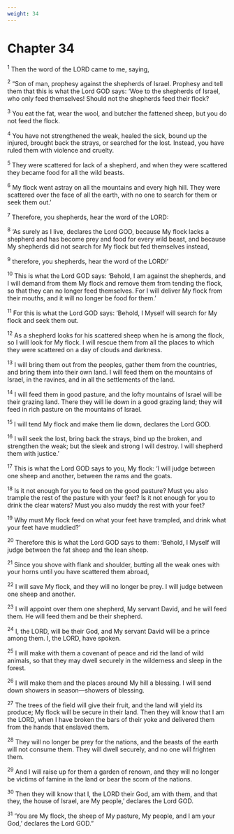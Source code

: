 ```yaml
---
weight: 34
---
```


# Chapter 34

<sup>1</sup> Then the word of the LORD came to me, saying, 

<sup>2</sup> “Son of man, prophesy against the shepherds of Israel. Prophesy and tell them that this is what the Lord GOD says: ‘Woe to the shepherds of Israel, who only feed themselves! Should not the shepherds feed their flock? 

<sup>3</sup> You eat the fat, wear the wool, and butcher the fattened sheep, but you do not feed the flock. 

<sup>4</sup> You have not strengthened the weak, healed the sick, bound up the injured, brought back the strays, or searched for the lost. Instead, you have ruled them with violence and cruelty. 

<sup>5</sup> They were scattered for lack of a shepherd, and when they were scattered they became food for all the wild beasts. 

<sup>6</sup> My flock went astray on all the mountains and every high hill. They were scattered over the face of all the earth, with no one to search for them or seek them out.’ 

<sup>7</sup> Therefore, you shepherds, hear the word of the LORD: 

<sup>8</sup> ‘As surely as I live, declares the Lord GOD, because My flock lacks a shepherd and has become prey and food for every wild beast, and because My shepherds did not search for My flock but fed themselves instead, 

<sup>9</sup> therefore, you shepherds, hear the word of the LORD!’ 

<sup>10</sup> This is what the Lord GOD says: ‘Behold, I am against the shepherds, and I will demand from them My flock and remove them from tending the flock, so that they can no longer feed themselves. For I will deliver My flock from their mouths, and it will no longer be food for them.’ 

<sup>11</sup> For this is what the Lord GOD says: ‘Behold, I Myself will search for My flock and seek them out. 

<sup>12</sup> As a shepherd looks for his scattered sheep when he is among the flock, so I will look for My flock. I will rescue them from all the places to which they were scattered on a day of clouds and darkness. 

<sup>13</sup> I will bring them out from the peoples, gather them from the countries, and bring them into their own land. I will feed them on the mountains of Israel, in the ravines, and in all the settlements of the land. 

<sup>14</sup> I will feed them in good pasture, and the lofty mountains of Israel will be their grazing land. There they will lie down in a good grazing land; they will feed in rich pasture on the mountains of Israel. 

<sup>15</sup> I will tend My flock and make them lie down, declares the Lord GOD. 

<sup>16</sup> I will seek the lost, bring back the strays, bind up the broken, and strengthen the weak; but the sleek and strong I will destroy. I will shepherd them with justice.’ 

<sup>17</sup> This is what the Lord GOD says to you, My flock: ‘I will judge between one sheep and another, between the rams and the goats. 

<sup>18</sup> Is it not enough for you to feed on the good pasture? Must you also trample the rest of the pasture with your feet? Is it not enough for you to drink the clear waters? Must you also muddy the rest with your feet? 

<sup>19</sup> Why must My flock feed on what your feet have trampled, and drink what your feet have muddied?’ 

<sup>20</sup> Therefore this is what the Lord GOD says to them: ‘Behold, I Myself will judge between the fat sheep and the lean sheep. 

<sup>21</sup> Since you shove with flank and shoulder, butting all the weak ones with your horns until you have scattered them abroad, 

<sup>22</sup> I will save My flock, and they will no longer be prey. I will judge between one sheep and another. 

<sup>23</sup> I will appoint over them one shepherd, My servant David, and he will feed them. He will feed them and be their shepherd. 

<sup>24</sup> I, the LORD, will be their God, and My servant David will be a prince among them. I, the LORD, have spoken. 

<sup>25</sup> I will make with them a covenant of peace and rid the land of wild animals, so that they may dwell securely in the wilderness and sleep in the forest. 

<sup>26</sup> I will make them and the places around My hill a blessing. I will send down showers in season—showers of blessing. 

<sup>27</sup> The trees of the field will give their fruit, and the land will yield its produce; My flock will be secure in their land. Then they will know that I am the LORD, when I have broken the bars of their yoke and delivered them from the hands that enslaved them. 

<sup>28</sup> They will no longer be prey for the nations, and the beasts of the earth will not consume them. They will dwell securely, and no one will frighten them. 

<sup>29</sup> And I will raise up for them a garden of renown, and they will no longer be victims of famine in the land or bear the scorn of the nations. 

<sup>30</sup> Then they will know that I, the LORD their God, am with them, and that they, the house of Israel, are My people,’ declares the Lord GOD. 

<sup>31</sup> ‘You are My flock, the sheep of My pasture, My people, and I am your God,’ declares the Lord GOD.” 


